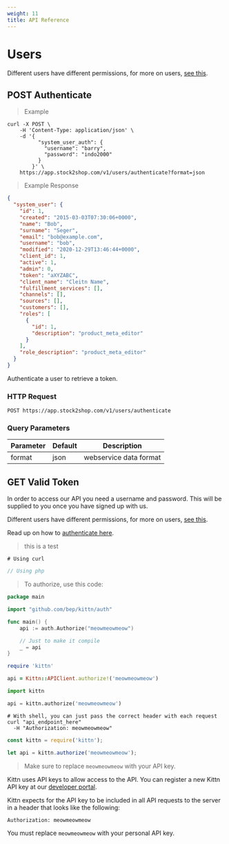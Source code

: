 ```yaml
---
weight: 11
title: API Reference
---
```


# Users

Different users have different permissions, for more on users, [see this]("#" "TODO link to users").

## POST Authenticate

> Example
```shell script
curl -X POST \
    -H 'Content-Type: application/json' \
    -d '{
          "system_user_auth": {
            "username": "barry",
            "password": "indo2000"
          }
        }' \
    https://app.stock2shop.com/v1/users/authenticate?format=json
```

> Example Response
```json
{
  "system_user": {
    "id": 1,
    "created": "2015-03-03T07:30:06+0000",
    "name": "Bob",
    "surname": "Seger",
    "email": "bob@example.com",
    "username": "bob",
    "modified": "2020-12-29T13:46:44+0000",
    "client_id": 1,
    "active": 1,
    "admin": 0,
    "token": "aXYZABC",
    "client_name": "Cleitn Name",
    "fulfillment_services": [],
    "channels": [],
    "sources": [],
    "customers": [],
    "roles": [
      {
        "id": 1,
        "description": "product_meta_editor"
      }
    ],
    "role_description": "product_meta_editor"
  }
}
```

Authenticate a user to retrieve a token.

### HTTP Request

`POST https://app.stock2shop.com/v1/users/authenticate`

### Query Parameters

Parameter | Default | Description
--------- | ------- | -----------
format | json | webservice data format






## GET Valid Token


In order to access our API you need a username and password. This will be supplied to you once you have signed up with us.

Different users have different permissions, for more on users, [see this]("#" "TODO link to users").
    

Read up on how to [authenticate here](/help/api/users/authenticate "API authentication").

> this is a test
```shell
# Using curl 
```
```php
// Using php 
```

> To authorize, use this code:

```go
package main

import "github.com/bep/kittn/auth"

func main() {
	api := auth.Authorize("meowmeowmeow")

	// Just to make it compile
	_ = api
}
```

```ruby
require 'kittn'

api = Kittn::APIClient.authorize!('meowmeowmeow')
```

```python
import kittn

api = kittn.authorize('meowmeowmeow')
```

```shell
# With shell, you can just pass the correct header with each request
curl "api_endpoint_here"
  -H "Authorization: meowmeowmeow"
```

```javascript
const kittn = require('kittn');

let api = kittn.authorize('meowmeowmeow');
```

> Make sure to replace `meowmeowmeow` with your API key.

Kittn uses API keys to allow access to the API. You can register a new Kittn API key at our [developer portal](http://example.com/developers).

Kittn expects for the API key to be included in all API requests to the server in a header that looks like the following:

`Authorization: meowmeowmeow`

<aside class="notice">
You must replace <code>meowmeowmeow</code> with your personal API key.
</aside>
